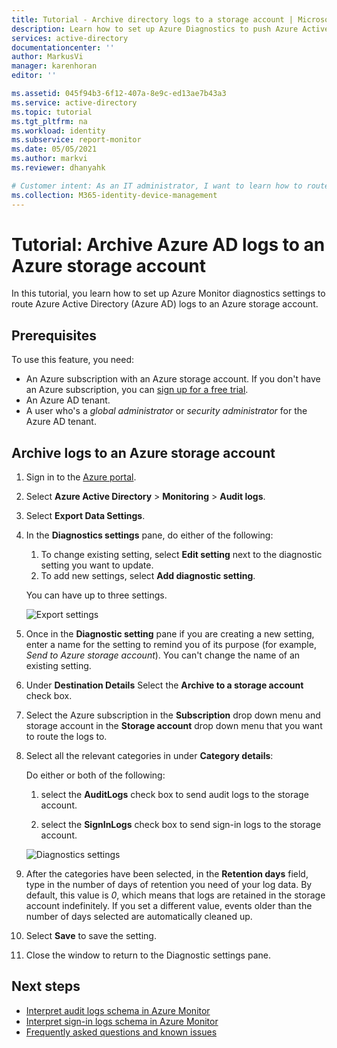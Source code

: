```yaml
---
title: Tutorial - Archive directory logs to a storage account | Microsoft Docs
description: Learn how to set up Azure Diagnostics to push Azure Active Directory logs to a storage account 
services: active-directory
documentationcenter: ''
author: MarkusVi
manager: karenhoran
editor: ''

ms.assetid: 045f94b3-6f12-407a-8e9c-ed13ae7b43a3
ms.service: active-directory
ms.topic: tutorial
ms.tgt_pltfrm: na
ms.workload: identity
ms.subservice: report-monitor
ms.date: 05/05/2021
ms.author: markvi
ms.reviewer: dhanyahk

# Customer intent: As an IT administrator, I want to learn how to route Azure AD logs to an Azure storage account so I can retain it for longer than the default retention period.
ms.collection: M365-identity-device-management
---
```


# Tutorial: Archive Azure AD logs to an Azure storage account

In this tutorial, you learn how to set up Azure Monitor diagnostics settings to route Azure Active Directory (Azure AD) logs to an Azure storage account.

## Prerequisites 

To use this feature, you need:

* An Azure subscription with an Azure storage account. If you don't have an Azure subscription, you can [sign up for a free trial](https://azure.microsoft.com/free/).
* An Azure AD tenant.
* A user who's a *global administrator* or *security administrator* for the Azure AD tenant.

## Archive logs to an Azure storage account

1. Sign in to the [Azure portal](https://portal.azure.com). 

2. Select **Azure Active Directory** > **Monitoring** > **Audit logs**. 

3. Select **Export Data Settings**. 

4. In the **Diagnostics settings** pane, do either of the following:
    1. To change existing setting, select **Edit setting** next to the diagnostic setting you want to update.
    1. To add new settings, select **Add diagnostic setting**.  

    You can have up to three settings.

     ![Export settings](./media/quickstart-azure-monitor-route-logs-to-storage-account/ExportSettings.png)

5. Once in the **Diagnostic setting** pane if you are creating a new setting, enter a name for the setting to remind you of its purpose (for example, *Send to Azure storage account*). You can't change the name of an existing setting.

6. Under **Destination Details** Select the **Archive to a storage account** check box. 

7. Select the Azure subscription in the **Subscription** drop down menu and storage account in the **Storage account** drop down menu that you want to route the logs to.

8. Select all the relevant categories in under **Category details**:

    Do either or both of the following:
    1. select the **AuditLogs** check box to send audit logs to the storage account.
    
    1. select the **SignInLogs** check box to send sign-in logs to the storage account.

    ![Diagnostics settings](./media/quickstart-azure-monitor-route-logs-to-storage-account/DiagnosticSettings.png)

9. After the categories have been selected, in the **Retention days** field, type in the number of days of retention you need of your log data. By default, this value is *0*, which means that logs are retained in the storage account indefinitely. If you set a different value, events older than the number of days selected are automatically cleaned up.
 
10. Select **Save** to save the setting.

11. Close the window to return to the Diagnostic settings pane.

## Next steps

* [Interpret audit logs schema in Azure Monitor](./overview-reports.md)
* [Interpret sign-in logs schema in Azure Monitor](reference-azure-monitor-sign-ins-log-schema.md)
* [Frequently asked questions and known issues](concept-activity-logs-azure-monitor.md#frequently-asked-questions)
